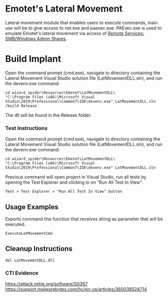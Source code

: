 # Emotet's Lateral Movement

Lateral movement module that enables users to execute commands, main use will be to give access to net.exe and paexec.exe. PAExec.exe is used to emulate Emotet's lateral movement via access of [Remote Services: SMB/Windows Admin Shares](https://attack.mitre.org/techniques/T1021/002/).

# Build Implant
Open the command prompt (cmd.exe), navigate to directory containing the Lateral Movement Visual Studio solution file (LatMovementDLL.sln), and run the devenv.exe command:

    cd wizard_spider\Resources\Emotet\LatMovementDLL\
	"C:\Program Files (x86)\Microsoft Visual Studio\2019\Professional\Common7\IDE\devenv.exe" LatMovementDLL.sln /build Release

The dll will be found in the Release folder.

### Test Instructions
Open the command prompt (cmd.exe), navigate to directory containing the Lateral Movement Visual Studio solution file (LatMovementDLL.sln), and run the devenv.exe command:

    cd wizard_spider\Resources\Emotet\LatMovementDLL\
	"C:\Program Files (x86)\Microsoft Visual Studio\2019\Professional\Common7\IDE\devenv.exe" LatMovementDLL.sln

Previous command will open project in Visual Studio, run all tests by opening the Test Explorer and clicking in on "Run All Test In View".

    Test > Test Explorer > "Run All Test In View" button

## Usage Examples
Exports command line function that receives string as parameter that will be executed.
```
ExecuteLatMovementCmd
```

## Cleanup Instructions
```
del LatMovementDLL.dll
```

### CTI Evidence
https://attack.mitre.org/software/S0367
https://support.malwarebytes.com/hc/en-us/articles/360038524714
